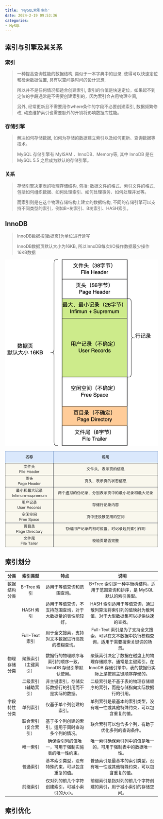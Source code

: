 ```yaml
---
title: 'MySQL索引事务'
date: 2024-2-19 09:53:36
categories: 
- MySQL
---
```




## 索引与引擎及其关系

### 索引

> 一种提高查询性能的数据结构, 类似于一本字典中的目录, 使得可以快速定位和检索数据位置, 具有以空间换时间的设计思想,
>
> 所以并不是任何情况都适合创建索引, 索引的价值是快速定位，如果起不到定位的字段通常是不需要创建索引的，因为索引会占用物理空间,
>
> 另外, 经常更新且不需要用作where条件的字段不必要创建索引, 数据频繁修改, 动态维护索引也需要额外的开销将影响数据库性能。



<!--more-->



### 存储引擎

> 解决如何存储数据, 如何为存储的数据建立索引以及如何更新、查询数据等技术。
>
> MySQL 存储引擎有 MyISAM 、InnoDB、Memory等, 其中 InnoDB 是在 MySQL 5.5 之后成为默认的存储引擎。



### 关系

> 存储引擎决定表的物理存储结构, 包括: 数据文件的格式、索引文件的格式, 包括如何组织数据、如何处理索引、如何处理事务、如何处理并发等。
>
> 而索引则是在这个物理存储结构上建立的数据结构, 不同的存储引擎可以支持不同类型的索引，例如B+树索引、B树索引、HASH索引。



## InnoDB

> InnoDB数据按[数据页]为单位进行读写
>
> InnoDB数据页默认大小为16KB, 所以InnoDB每次I/O操作数据最少操作16KB数据
>

![数据页(图片来源小林coding)](mysql-learn-02/243b1466779a9e107ae3ef0155604a17.png)



![数据页说明(图片来源小林coding)](mysql-learn-02/fabd6dadd61a0aa342d7107213955a72.png)







## 索引划分

|     分类     |       索引类型       |                            特点                             |                             说明                             |
| :----------: | :------------------: | :---------------------------------------------------------: | :----------------------------------------------------------: |
| 数据结构分类 |     B+Tree 索引      |                 适用于等值查询和范围查询。                  | B+Tree 索引是一种平衡树结构，适用于范围查询和排序，是 MySQL 默认的索引类型。 |
|              |      HASH 索引       | 适用于等值查询，不支持范围查询，对于大数据量的表性能较好。  | HASH 索引适用于等值查询，通过散列算法将索引列的值映射为散列值，对于大型数据集可以提供快速的查找。 |
|              |    Full-Text 索引    |      用于全文搜索，支持对文本数据进行高效的模糊查询。       | Full-Text 索引是为了支持全文搜索，可以在文本数据中执行模糊查询，适用于需要搜索关键词的场景。 |
| 物理存储分类 | 聚簇索引（主键索引） | 数据行的物理顺序与索引的顺序一致，InnoDB 存储引擎默认使用。 | 聚簇索引决定了数据在磁盘上的物理存储顺序，通常是主键索引。在 InnoDB 存储引擎中，表的数据行实际上是按照主键顺序存储的。 |
|              | 二级索引（辅助索引） |     非主键索引，存储实际数据行的引用而不是实际的数据。      | 二级索引是不基于表的物理存储顺序的索引，而是存储指向实际数据行的引用。 |
| 字段特性分类 |       单列索引       |                  仅基于单个列创建的索引。                   | 单列索引是最基本的索引类型，没有唯一性或其他特殊约束，可以包含重复的值。 |
|              | 联合索引（复合索引） |     基于多个列创建的索引，适用于同时查询多个列的情况。      |      联合索引可以包含多个列，有助于优化多列的查询条件。      |
|              |       唯一索引       |     确保索引列的值唯一，可用于强制实施表的唯一性约束。      | 唯一索引确保索引列中的值是唯一的，可用于强制表中的数据唯一性。 |
|              |       普通索引       |       基本索引类型，没有特殊约束，可以包含重复的值。        | 普通索引是最基本的索引类型，没有唯一性或其他特殊约束，可以包含重复的值。 |
|              |       前缀索引       |       仅对列的前几个字符创建索引，可减小索引的大小。        | 前缀索引是指对列的前几个字符创建的索引，用于减小索引的存储空间。 |



## 索引优化
